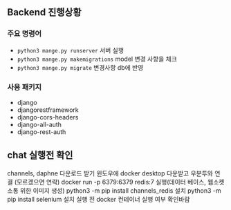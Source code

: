 ## Backend 진행상황


### 주요 명령어
- `python3 mange.py runserver` 서버 실행
- `python3 mange.py makemigrations` model 변경 사항을 체크
- `python3 mange.py migrate` 변경사항 db에 반영

### 사용 패키지
- django
- djangorestframework
- django-cors-headers
- django-all-auth
- django-rest-auth

## chat 실행전 확인
channels, daphne 다운로드 받기
윈도우에 docker desktop 다운받고 우분투와 연결 (모르겠으면 연락)
docker run -p 6379:6379 redis:7 실행(데이터 베이스, 웹소켓 소통 위한 이미지 생성)
python3 -m pip install channels_redis 설치
python3 -m pip install selenium 설치
실행 전 docker 컨테이너 실행 여부 확인바람
